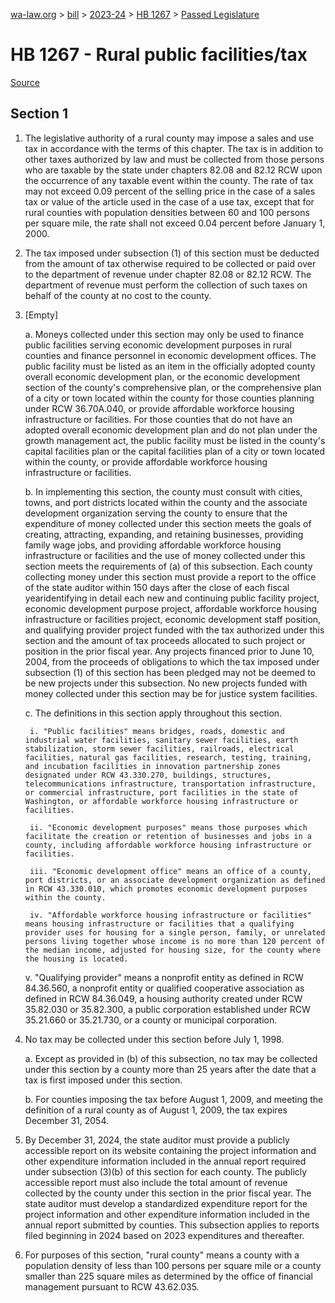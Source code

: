 [wa-law.org](/) > [bill](/bill/) > [2023-24](/bill/2023-24/) > [HB 1267](/bill/2023-24/hb/1267/) > [Passed Legislature](/bill/2023-24/hb/1267/S.PL/)

# HB 1267 - Rural public facilities/tax

[Source](http://lawfilesext.leg.wa.gov/biennium/2023-24/Pdf/Bills/House%20Passed%20Legislature/1267-S.PL.pdf)

## Section 1
1. The legislative authority of a rural county may impose a sales and use tax in accordance with the terms of this chapter. The tax is in addition to other taxes authorized by law and must be collected from those persons who are taxable by the state under chapters 82.08 and 82.12 RCW upon the occurrence of any taxable event within the county. The rate of tax may not exceed 0.09 percent of the selling price in the case of a sales tax or value of the article used in the case of a use tax, except that for rural counties with population densities between 60 and 100 persons per square mile, the rate shall not exceed 0.04 percent before January 1, 2000.

2. The tax imposed under subsection (1) of this section must be deducted from the amount of tax otherwise required to be collected or paid over to the department of revenue under chapter 82.08 or 82.12 RCW. The department of revenue must perform the collection of such taxes on behalf of the county at no cost to the county.

3. [Empty]

    a. Moneys collected under this section may only be used to finance public facilities serving economic development purposes in rural counties and finance personnel in economic development offices. The public facility must be listed as an item in the officially adopted county overall economic development plan, or the economic development section of the county's comprehensive plan, or the comprehensive plan of a city or town located within the county for those counties planning under RCW 36.70A.040, or provide affordable workforce housing infrastructure or facilities. For those counties that do not have an adopted overall economic development plan and do not plan under the growth management act, the public facility must be listed in the county's capital facilities plan or the capital facilities plan of a city or town located within the county, or provide affordable workforce housing infrastructure or facilities.

    b. In implementing this section, the county must consult with cities, towns, and port districts located within the county and the associate development organization serving the county to ensure that the expenditure of money collected under this section meets the goals of creating, attracting, expanding, and retaining businesses, providing family wage jobs, and providing affordable workforce housing infrastructure or facilities and the use of money collected under this section meets the requirements of (a) of this subsection. Each county collecting money under this section must provide a report to the office of the state auditor within 150 days after the close of each fiscal yearidentifying in detail each new and continuing public facility project, economic development purpose project, affordable workforce housing infrastructure or facilities project, economic development staff position, and qualifying provider project funded with the tax authorized under this section and the amount of tax proceeds allocated to such project or position in the prior fiscal year. Any projects financed prior to June 10, 2004, from the proceeds of obligations to which the tax imposed under subsection (1) of this section has been pledged may not be deemed to be new projects under this subsection. No new projects funded with money collected under this section may be for justice system facilities.

    c. The definitions in this section apply throughout this section.

        i. "Public facilities" means bridges, roads, domestic and industrial water facilities, sanitary sewer facilities, earth stabilization, storm sewer facilities, railroads, electrical facilities, natural gas facilities, research, testing, training, and incubation facilities in innovation partnership zones designated under RCW 43.330.270, buildings, structures, telecommunications infrastructure, transportation infrastructure, or commercial infrastructure, port facilities in the state of Washington, or affordable workforce housing infrastructure or facilities.

        ii. "Economic development purposes" means those purposes which facilitate the creation or retention of businesses and jobs in a county, including affordable workforce housing infrastructure or facilities.

        iii. "Economic development office" means an office of a county, port districts, or an associate development organization as defined in RCW 43.330.010, which promotes economic development purposes within the county.

        iv. "Affordable workforce housing infrastructure or facilities" means housing infrastructure or facilities that a qualifying provider uses for housing for a single person, family, or unrelated persons living together whose income is no more than 120 percent of the median income, adjusted for housing size, for the county where the housing is located.

    v. "Qualifying provider" means a nonprofit entity as defined in RCW 84.36.560, a nonprofit entity or qualified cooperative association as defined in RCW 84.36.049, a housing authority created under RCW 35.82.030 or 35.82.300, a public corporation established under RCW 35.21.660 or 35.21.730, or a county or municipal corporation.

4. No tax may be collected under this section before July 1, 1998.

    a. Except as provided in (b) of this subsection, no tax may be collected under this section by a county more than 25 years after the date that a tax is first imposed under this section.

    b. For counties imposing the tax  before August 1, 2009, and meeting the definition of a rural county as of August 1, 2009, the tax expires December 31, 2054.

5. By December 31, 2024, the state auditor must provide a publicly accessible report on its website containing the project information and other expenditure information included in the annual report required under subsection (3)(b) of this section for each county. The publicly accessible report must also include the total amount of revenue collected by the county under this section in the prior fiscal year. The state auditor must develop a standardized expenditure report for the project information and other expenditure information included in the annual report submitted by counties. This subsection applies to reports filed beginning in 2024 based on 2023 expenditures and thereafter.

6. For purposes of this section, "rural county" means a county with a population density of less than 100 persons per square mile or a county smaller than 225 square miles as determined by the office of financial management pursuant to RCW 43.62.035.
